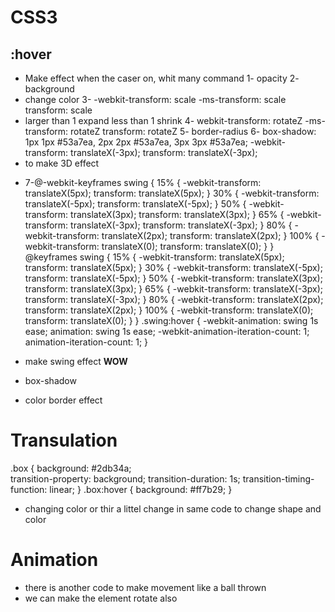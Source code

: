 # CSS3
## :hover 
* Make effect when the caser on, whit many command 
1- opacity
2- background
* change color
3- -webkit-transform: scale
   -ms-transform: scale
   transform: scale
* larger than 1 expand less than 1 shrink
4- webkit-transform: rotateZ
   -ms-transform: rotateZ
   transform: rotateZ
5- border-radius
6- box-shadow:
                1px 1px #53a7ea,
                2px 2px #53a7ea,
                3px 3px #53a7ea;
        -webkit-transform: translateX(-3px);
        transform: translateX(-3px);
* to make 3D effect
- 7-@-webkit-keyframes swing
{
    15%
    {
        -webkit-transform: translateX(5px);
        transform: translateX(5px);
    }
    30%
    {
        -webkit-transform: translateX(-5px);
       transform: translateX(-5px);
    } 
    50%
    {
        -webkit-transform: translateX(3px);
        transform: translateX(3px);
    }
    65%
    {
        -webkit-transform: translateX(-3px);
        transform: translateX(-3px);
    }
    80%
    {
        -webkit-transform: translateX(2px);
        transform: translateX(2px);
    }
    100%
    {
        -webkit-transform: translateX(0);
        transform: translateX(0);
    }
}
@keyframes swing
{
    15%
    {
        -webkit-transform: translateX(5px);
        transform: translateX(5px);
    }
    30%
    {
        -webkit-transform: translateX(-5px);
        transform: translateX(-5px);
    }
    50%
    {
        -webkit-transform: translateX(3px);
        transform: translateX(3px);
    }
    65%
    {
        -webkit-transform: translateX(-3px);
        transform: translateX(-3px);
    }
    80%
    {
        -webkit-transform: translateX(2px);
        transform: translateX(2px);
    }
    100%
    {
        -webkit-transform: translateX(0);
        transform: translateX(0);
    }
}
.swing:hover
{
        -webkit-animation: swing 1s ease;
        animation: swing 1s ease;
        -webkit-animation-iteration-count: 1;
        animation-iteration-count: 1;
}
* make swing effect **WOW**
- box-shadow
* color border effect 
# Transulation
.box {
  background: #2db34a;                     
  transition-property: background;
  transition-duration: 1s;
  transition-timing-function: linear;
}
.box:hover {
  background: #ff7b29;
}
* changing color or thir a littel change in same code to change shape and color

# Animation
* there is another code to make movement like a ball thrown 
* we can make the element rotate also 
